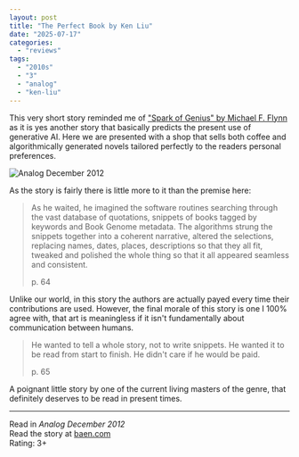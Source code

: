 ```yaml
---
layout: post
title: "The Perfect Book by Ken Liu"
date: "2025-07-17"
categories:
  - "reviews"
tags:
  - "2010s"
  - "3"
  - "analog"
  - "ken-liu"
---
```


This very short story reminded me of ["Spark of Genius" by Michael F. Flynn](/2024/08/19/spark-of-genius-by-michael-f-flynn/) as it is yes another story that basically predicts the present use of generative AI. Here we are presented with a shop that sells both coffee and algorithmically generated novels tailored perfectly to the readers personal preferences.

![Analog December 2012](/assets/images/analog-2012-12December.jpg)

As the story is fairly there is little more to it than the premise here:

> As he waited, he imagined the software routines searching through the vast database of quotations, snippets of books tagged by keywords and Book Genome metadata. The algorithms strung the snippets together into a coherent narrative, altered the selections, replacing names, dates, places, descriptions so that they all fit, tweaked and polished the whole thing so that it all appeared seamless and consistent.
>
> p. 64

Unlike our world, in this story the authors are actually payed every time their contributions are used. However, the final morale of this story is one I 100% agree with, that art is meaningless if it isn't fundamentally about communication between humans.

> He wanted to tell a whole story, not to write snippets. He wanted it to be read from start to finish. He didn't care if he would be paid.
>
> p. 65

A poignant little story by one of the current living masters of the genre, that definitely deserves to be read in present times.

* * *

Read in _Analog December 2012_\
Read the story at [baen.com](https://www.baen.com/Chapters/9780988432833/9780988432833___4.htm)\
Rating: 3+
